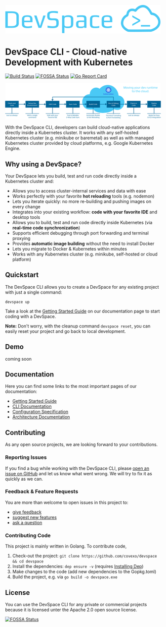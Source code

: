 ![DevSpace Logo](docs/website/static/img/devspace-logo.svg)

# DevSpace CLI - Cloud-native Development with Kubernetes
[![Build Status](https://travis-ci.org/covexo/devspace.svg?branch=master)](https://travis-ci.org/covexo/devspace)
[![FOSSA Status](https://app.fossa.io/api/projects/git%2Bgithub.com%2Fcovexo%2Fdevspace.svg?type=shield)](https://app.fossa.io/projects/git%2Bgithub.com%2Fcovexo%2Fdevspace?ref=badge_shield)
[![Go Report Card](https://goreportcard.com/badge/github.com/covexo/devspace)](https://goreportcard.com/report/github.com/covexo/devspace)

![DevSpace Workflow](docs/website/static/img/devspace-cli-workflow.svg)

With the DevSpace CLI, developers can build cloud-native applications directly inside a Kubernetes cluster. It works with any self-hosted Kubernetes cluster (e.g. minikube or baremetal) as well as with managed Kubernetes cluster provided by cloud platforms, e.g. Google Kubernetes Engine.

## Why using a DevSpace?
Your DevSpace lets you build, test and run code directly inside a Kubernetes cluster and:
- Allows you to access cluster-internal services and data with ease
- Works perfectly with your favorite **hot reloading** tools (e.g. nodemon)
- Lets you iterate quickly: no more re-building and pushing images on every change
- Integrates into your existing workflow: **code with your favorite IDE** and desktop tools
- Allows you to build, test and run code directly inside Kubernetes (via **real-time code synchronization**)
- Supports efficient debugging through port forwarding and terminal proxying
- Provides **automatic image building** without the need to install Docker
- Lets you migrate to Docker & Kubernetes within minutes
- Works with any Kubernetes cluster (e.g. minikube, self-hosted or cloud platform)

## Quickstart
The DevSpace CLI allows you to create a DevSpace for any existing project with just a single command:
```
devspace up
```
Take a look at the [Getting Started Guide](https://devspace.covexo.com/docs/getting-started/quickstart.html) on our documentation page to start coding with a DevSpace.

**Note:** Don't worry, with the cleanup command `devspace reset`, you can easily reset your project and go back to local development.

## Demo
coming soon

## Documentation
Here you can find some links to the most important pages of our documentation:
- [Getting Started Guide](https://devspace.covexo.com/docs/getting-started/quickstart.html)
- [CLI Documentation](https://devspace.covexo.com/docs/cli/init.html)
- [Configuration Specification](https://devspace.covexo.com/docs/configuration/dockerfile.html)
- [Architecture Documentation](https://devspace.covexo.com/docs/advanced/architecture.html)

## Contributing
As any open source projects, we are looking forward to your contributions.

### Reporting Issues
If you find a bug while working with the DevSpace CLI, please [open an issue on GitHub](https://github.com/covexo/devspace/issues/new?labels=kind%2Fbug&title=Bug:) and let us know what went wrong. We will try to fix it as quickly as we can.

### Feedback & Feature Requests
You are more than welcome to open issues in this project to:
- [give feedback](https://github.com/covexo/devspace/issues/new?labels=kind%2Ffeedback&title=Feedback:)
- [suggest new features](https://github.com/covexo/devspace/issues/new?labels=kind%2Ffeature&title=Feature%20Request:)
- [ask a question](https://github.com/covexo/devspace/issues/new?labels=kind%2Fquestion&title=Question:)

### Contributing Code
This project is mainly written in Golang. To contribute code,
1. Check-out the project: `git clone https://github.com/covexo/devspace && cd devspace`
2. Install the dependencies: `dep ensure -v` (requires [Installing Dep](https://golang.github.io/dep/docs/installation.html))
3. Make changes to the code (add new dependencies to the Gopkg.toml)
4. Build the project, e.g. via `go build -o devspace.exe`

## License
You can use the DevSpace CLI for any private or commercial projects because it is licensed unter the Apache 2.0 open source license.

[![FOSSA Status](https://app.fossa.io/api/projects/git%2Bgithub.com%2Fcovexo%2Fdevspace.svg?type=large)](https://app.fossa.io/projects/git%2Bgithub.com%2Fcovexo%2Fdevspace?ref=badge_large)

